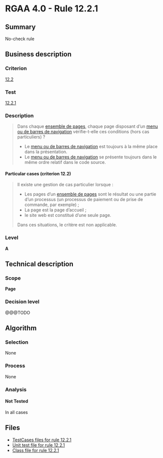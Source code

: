 # RGAA 4.0 - Rule 12.2.1

## Summary

No-check rule

## Business description

### Criterion

[12.2](https://www.numerique.gouv.fr/publications/rgaa-accessibilite/methode/criteres/#crit-12-2)

### Test

[12.2.1](https://www.numerique.gouv.fr/publications/rgaa-accessibilite/methode/criteres/#test-12-2-1)

### Description

> Dans chaque [ensemble de pages](https://www.numerique.gouv.fr/publications/rgaa-accessibilite/methode/glossaire/#ensemble-de-pages), chaque page disposant d’un [menu ou de barres de navigation](https://www.numerique.gouv.fr/publications/rgaa-accessibilite/methode/glossaire/#menu-et-barre-de-navigation) vérifie-t-elle ces conditions (hors cas particuliers) ?
> 
> * Le [menu ou de barres de navigation](https://www.numerique.gouv.fr/publications/rgaa-accessibilite/methode/glossaire/#menu-et-barre-de-navigation) est toujours à la même place dans la présentation.
> * Le [menu ou de barres de navigation](https://www.numerique.gouv.fr/publications/rgaa-accessibilite/methode/glossaire/#menu-et-barre-de-navigation) se présente toujours dans le même ordre relatif dans le code source.

#### Particular cases (criterion 12.2)

> Il existe une gestion de cas particulier lorsque :
> 
> * Les pages d’un [ensemble de pages](https://www.numerique.gouv.fr/publications/rgaa-accessibilite/methode/glossaire/#ensemble-de-pages) sont le résultat ou une partie d’un processus (un processus de paiement ou de prise de commande, par exemple) ;
> * La page est la page d’accueil ;
> * le site web est constitué d’une seule page.
> 
> Dans ces situations, le critère est non applicable.

### Level

**A**


## Technical description

### Scope

**Page**

### Decision level

@@@TODO


## Algorithm

### Selection

None

### Process

None

### Analysis

#### Not Tested

In all cases


## Files

- [TestCases files for rule 12.2.1](https://gitlab.com/asqatasun/Asqatasun/-/tree/v5/rules/rules-rgaa4.0/src/test/resources/testcases/rgaa40/Rgaa40Rule120201/)
- [Unit test file for rule 12.2.1](https://gitlab.com/asqatasun/Asqatasun/-/blob/v5/rules/rules-rgaa4.0/src/test/java/org/asqatasun/rules/rgaa40/Rgaa40Rule120201Test.java)
- [Class file for rule 12.2.1](https://gitlab.com/asqatasun/Asqatasun/-/blob/v5/rules/rules-rgaa4.0/src/main/java/org/asqatasun/rules/rgaa40/Rgaa40Rule120201.java)


